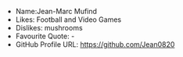 - Name:Jean-Marc Mufind
- Likes: Football and Video Games
- Dislikes: mushrooms 
- Favourite Quote: -
- GitHub Profile URL: https://github.com/Jean0820

